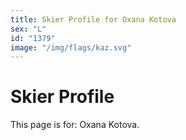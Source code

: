 ```yaml
---
title: Skier Profile for Oxana Kotova
sex: "L"
id: "1379"
image: "/img/flags/kaz.svg" 
---
```


# Skier Profile

This page is for: Oxana Kotova.
    